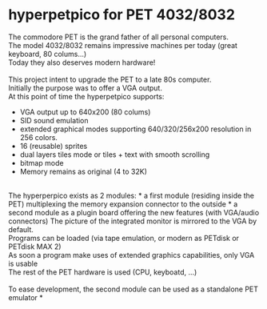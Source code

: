 # hyperpetpico for PET 4032/8032
The commodore PET is the grand father of all personal computers.<br>
The model 4032/8032 remains impressive machines per today (great keyboard, 80 colums...)<br>
Today they also deserves modern hardware!<br>
<br>
This project intent to upgrade the PET to a late 80s computer.<br>
Initially the purpose was to offer a VGA output.<br>
At this point of time the hyperpetpico supports:
* VGA output up to 640x200 (80 colums)
* SID sound emulation
* extended graphical modes supporting 640/320/256x200 resolution in 256 colors.
* 16 (reusable) sprites
* dual layers tiles mode or tiles + text with smooth scrolling
* bitmap mode
* Memory remains as original (4 to 32K)
<br>
The hyperperpico exists as 2 modules:
* a first module (residing inside the PET) multiplexing the memory expansion connector to the outside
* a second module as a plugin board offering the new features (with VGA/audio connectors)
The picture of the integrated monitor is mirrored to the VGA by default.<br>
Programs can be loaded (via tape emulation, or modern as PETdisk or PETdisk MAX 2)<br>
As soon a program make uses of extended graphics capabilities, only VGA is usable<br>
The rest of the PET hardware is used (CPU, keyboatd, ...)<br>
<br>
To ease development, the second module can be used as a standalone PET emulator
* 
